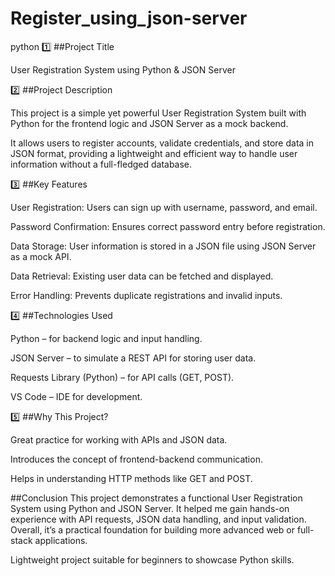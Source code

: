 # Register_using_json-server
python
1️⃣ ##Project Title

User Registration System using Python & JSON Server

2️⃣ ##Project Description

This project is a simple yet powerful User Registration System built with Python for the frontend logic and JSON Server as a mock backend.

It allows users to register accounts, validate credentials, and store data in JSON format, providing a lightweight and efficient way to handle user information without a full-fledged database.

3️⃣ ##Key Features

User Registration: Users can sign up with username, password, and email.

Password Confirmation: Ensures correct password entry before registration.

Data Storage: User information is stored in a JSON file using JSON Server as a mock API.

Data Retrieval: Existing user data can be fetched and displayed.

Error Handling: Prevents duplicate registrations and invalid inputs.

4️⃣ ##Technologies Used

Python – for backend logic and input handling.

JSON Server – to simulate a REST API for storing user data.

Requests Library (Python) – for API calls (GET, POST).

VS Code – IDE for development.

5️⃣ ##Why This Project?

Great practice for working with APIs and JSON data.

Introduces the concept of frontend-backend communication.

Helps in understanding HTTP methods like GET and POST.

##Conclusion
This project demonstrates a functional User Registration System using Python and JSON Server.
It helped me gain hands-on experience with API requests, JSON data handling, and input validation.
Overall, it’s a practical foundation for building more advanced web or full-stack applications.


Lightweight project suitable for beginners to showcase Python skills.
